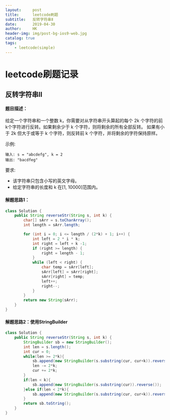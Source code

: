 ```yaml
---
layout:     post
title:      leetcode刷题
subtitle:   反转字符串Ⅱ
date:       2019-04-30
author:     HK
header-img: img/post-bg-ios9-web.jpg
catalog: true
tags:
    - leetcode(simple)
---
```

# leetcode刷题记录
## 反转字符串Ⅱ

#### 题目描述：
给定一个字符串和一个整数 k，你需要对从字符串开头算起的每个 2k 个字符的前k个字符进行反转。如果剩余少于 k 个字符，则将剩余的所有全部反转。
如果有小于 2k 但大于或等于 k 个字符，则反转前 k 个字符，并将剩余的字符保持原样。

示例:

    输入: s = "abcdefg", k = 2
    输出: "bacdfeg"
要求:

* 该字符串只包含小写的英文字母。
* 给定字符串的长度和 k 在[1, 10000]范围内。

#### 解题思路1：
```java
class Solution {
    public String reverseStr(String s, int k) {
        char[] sArr = s.toCharArray();
        int length = sArr.length;

        for (int i = 0; i <= length / (2*k) + 1; i++) {
            int left = 2 * i * k;
            int right = left + k -1;
            if (right >= length) {
                right = length - 1;
            }
            while (left < right) {
                char temp = sArr[left];
                sArr[left] = sArr[right];
                sArr[right] = temp;
                left++;
                right--;
            }
        }
        return new String(sArr);
    }
}
```

#### 解题思路2：使用StringBuilder
```java
class Solution {
    public String reverseStr(String s, int k) {
        StringBuilder sb = new StringBuilder();
        int len = s.length();
        int cur = 0;
        while(len >= 2*k){
            sb.append(new StringBuilder(s.substring(cur, cur+k)).reverse().append(s.substring(cur+k, cur+ 2*k)));
            len -= 2*k;
            cur += 2*k;
        }
        if(len < k){
            sb.append(new StringBuilder(s.substring(cur)).reverse());
        }else if(len < 2*k){
            sb.append(new StringBuilder(s.substring(cur, cur+k)).reverse().append(s.substring(cur+k)));
        }
        return sb.toString();
    }
}
```
